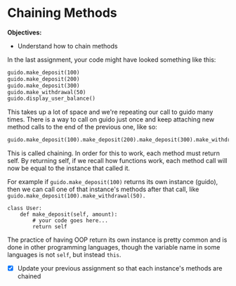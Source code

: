 # Chaining Methods

**Objectives:**

- Understand how to chain methods

In the last assignment, your code might have looked something like this:

```md
guido.make_deposit(100)
guido.make_deposit(200)
guido.make_deposit(300)
guido.make_withdrawal(50)
guido.display_user_balance()
```


This takes up a lot of space and we're repeating our call to guido many times. There is a way to call on guido just once and keep attaching new method calls to the end of the previous one, like so:

```md
guido.make_deposit(100).make_deposit(200).make_deposit(300).make_withdrawal(50).display_user_balance()
```

This is called chaining. In order for this to work, each method must return self. By returning self, if we recall how functions work, each method call will now be equal to the instance that called it.

For example if ```guido.make_deposit(100)``` returns its own instance (guido), then we can call one of that instance's methods after that call, like ``` guido.make_deposit(100).make_withdrawal(50).```
```
class User:
    def make_deposit(self, amount):
        # your code goes here...
        return self
```
The practice of having OOP return its own instance is pretty common and is done in other programming languages, though the variable name in some languages is not ```self```, but instead ```this```.

- [x] Update your previous assignment so that each instance's methods are chained
